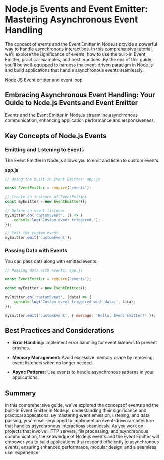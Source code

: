 # Node.js Events and Event Emitter: Mastering Asynchronous Event Handling

The concept of events and the Event Emitter in Node.js provide a powerful way to handle asynchronous interactions. In this comprehensive tutorial, we'll explore the significance of events, how to use the built-in Event Emitter, practical examples, and best practices. By the end of this guide, you'll be well-equipped to harness the event-driven paradigm in Node.js and build applications that handle asynchronous events seamlessly.

[Node JS Event emitter and event loop](../Assets/event_loop.jpg)

## Embracing Asynchronous Event Handling: Your Guide to Node.js Events and Event Emitter

Events and the Event Emitter in Node.js streamline asynchronous communication, enhancing application performance and responsiveness.

## Key Concepts of Node.js Events

### Emitting and Listening to Events

The Event Emitter in Node.js allows you to emit and listen to custom events.

**app.js**

```javascript
// Using the built-in Event Emitter: app.js

const EventEmitter = require('events');

// Create an instance of EventEmitter
const myEmitter = new EventEmitter();

// Define an event listener
myEmitter.on('customEvent', () => {
    console.log('Custom event triggered.');
});

// Emit the custom event
myEmitter.emit('customEvent');
```

### Passing Data with Events

You can pass data along with emitted events.

```javascript
// Passing data with events: app.js

const EventEmitter = require('events');

const myEmitter = new EventEmitter();

myEmitter.on('customEvent', (data) => {
    console.log('Custom event triggered with data:', data);
});

myEmitter.emit('customEvent', { message: 'Hello, Event Emitter!' });
```

## Best Practices and Considerations

- **Error Handling:** Implement error handling for event listeners to prevent crashes.

- **Memory Management:** Avoid excessive memory usage by removing event listeners when no longer needed.

- **Async Patterns:** Use events to handle asynchronous patterns in your applications.

## Summary

In this comprehensive guide, we've explored the concept of events and the built-in Event Emitter in Node.js, understanding their significance and practical applications. By mastering event emission, listening, and data passing, you're well-equipped to implement an event-driven architecture that handles asynchronous interactions seamlessly. As you work on projects that involve HTTP servers, file processing, and asynchronous communication, the knowledge of Node.js events and the Event Emitter will empower you to build applications that respond efficiently to asynchronous events, ensuring enhanced performance, modular design, and a seamless user experience.